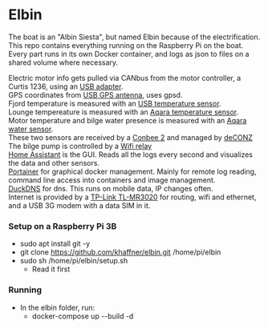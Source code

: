 # Elbin
The boat is an "Albin Siesta", but named Elbin because of the electrification.
This repo contains everything running on the Raspberry Pi on the boat. \
Every part runs in its own Docker container, and logs as json to files on a shared volume where necessary.

Electric motor info gets pulled via CANbus from the motor controller, a Curtis 1236, using an [USB adapter](https://www.ebay.com/itm/USB-To-CAN-Debugger-USB-CAN-USB2CAN-Converter-Adapter-CAN-Bus-Analyzer/283981754476). \
GPS coordinates from [USB GPS antenna](https://www.digitalimpuls.no/diverse/134873s/globalsat-vanntett-gps-mottaker-usb-tilkobling-magnetfeste-48-kanaler), uses gpsd. \
Fjord temperature is measured with an [USB temperature sensor](https://usbtemp.com/). \
Lounge tempereature is measured with an [Aqara temperature sensor](https://www.aqara.com/us/temperature_humidity_sensor.html).\
Motor temperature and bilge water presence is measured with an [Aqara water sensor](https://www.aqara.com/us/water_leak_sensor.html). \
These two sensors are received by a [Conbee 2](https://phoscon.de/en/conbee2) and managed by [deCONZ](https://hub.docker.com/r/marthoc/deconz)\
The bilge pump is controlled by a [Wifi relay](https://www.ebay.com/itm/Sonoff-WiFi-Wireless-witch-Home-Relay-Board-Delay-Module-APP-Smart-Home-Good/283836633645?ssPageName=STRK%3AMEBIDX%3AIT&var=585269344101&_trksid=p2057872.m2749.l2649) \
[Home Assistant](https://www.home-assistant.io/) is the GUI. Reads all the logs every second and visualizes the data and other sensors. \
[Portainer](https://www.portainer.io/) for graphical docker management. Mainly for remote log reading, command line access into containers and image management. \
[DuckDNS](http://www.duckdns.org/) for dns. This runs on mobile data, IP changes often. \
Internet is provided by a [TP-Link TL-MR3020](https://www.prisjakt.no/product.php?e=1034742) for routing, wifi and ethernet, and a USB 3G modem with a data SIM in it.


### Setup on a Raspberry Pi 3B
- sudo apt install git -y
- git clone https://github.com/khaffner/elbin.git /home/pi/elbin
- sudo sh /home/pi/elbin/setup.sh
  - Read it first

### Running
- In the elbin folder, run:
  - docker-compose up --build -d